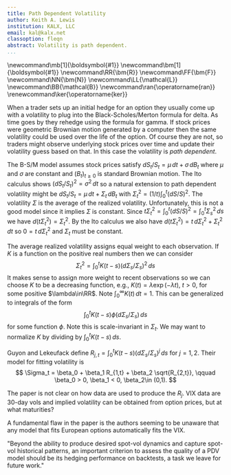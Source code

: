 ```yaml
---
title: Path Dependent Volatility
author: Keith A. Lewis
institution: KALX, LLC
email: kal@kalx.net
classoption: fleqn
abstract: Volatility is path dependent.
...
```


\newcommand\mb[1]{\boldsymbol{#1}}
\newcommand\bm[1]{\boldsymbol{#1}}
\newcommand\RR{\bm{R}}
\newcommand\FF{\bm{F}}
\newcommand\NN{\bm{N}}
\newcommand\LL{\mathcal{L}}
\newcommand\BB{\mathcal{B}}
\newcommand\ran{\operatorname{ran}}
\renewcommand\ker{\operatorname{ker}}

When a trader sets up an initial hedge for an option they usually come
up with a volatility to plug into the Black-Scholes/Merton formula for
delta.  As time goes by they rehedge using the formula for gamma. If
stock prices were geometric Brownian motion generated by a computer then
the same volatility could be used over the life of the option.
Of course they are not, so traders might observe underlying stock prices
over time and update their volatility guess based on that.
In this case the volatility is _path dependent_.

The B-S/M model assumes stock prices satisfy $dS_t/S_t = \mu\,dt + \sigma\,dB_t$
where $\mu$ and $\sigma$ are constant and $(B_t)_{t\ge0}$ is standard Brownian motion.
The Ito calculus shows $(dS_t/S_t)^2 = \sigma^2\,dt$ so a natural extension
to path dependent volatility might be $dS_t/S_t = \mu\,dt + \Sigma_t\,dB_t$ with
${\Sigma_t^2 = (1/t)\int_0^t (dS/S)^2}$. The volatility $\Sigma$ is the average
of the realized volatility. Unfortunately, this is not a good model since
it implies $\Sigma$ is constant.
Since $t\Sigma_t^2 = \int_0^t (dS/S)^2 = \int_0^t \Sigma_s^2\,ds$
we have $d(t\Sigma_t^2) = \Sigma_t^2$. By the Ito calculus we
also have $d(t\Sigma_t^2) = t\,d\Sigma^2_t + \Sigma_t^2\,dt$ so
$0 = t\,d\Sigma_t^2$ and $\Sigma_t$ must be constant.

The average realized volatility assigns equal weight to each observation.
If $K$ is a function on the positive real numbers then we can consider
$$
	\Sigma^2_t = \int_0^t K(t - s)(d\Sigma_s/\Sigma_s)^2\,ds
$$
It makes sense to assign more weight to recent observations
so we can choose $K$ to be a decreasing function, e.g.,
$K(t) = \lambda\exp(-\lambda t)$, $t > 0$, for some positive $\lambda\in\RR$.
Note $\int_0^\infty K(t)\,dt = 1$.
This can be generalized to integrals of the form
$$
	\int_0^t K(t - s)\phi(d\Sigma_s/\Sigma_s)\,ds
$$
for some function $\phi$. Note this is scale-invariant in $\Sigma_t$.
We may want to normalize $K$ by dividing by $\int_0^t K(t - s)\,ds$.

Guyon and Lekeufack define ${R_{j,t} = \int_0^t K(t - s)(d\Sigma_s/\Sigma_s)^j\,ds}$ for $j = 1, 2$.
Their model for fitting volatility is
$$
	\Sigma_t = \beta_0 + \beta_1 R_{1,t} + \beta_2 \sqrt{R_{2,t}}, \qquad \beta_0 > 0, \beta_1 < 0, \beta_2\in (0,1).
$$

The paper is not clear on how data are used to produce the $R_j$. VIX data are 30-day vols
and implied volatility can be obtained from option prices, but at what maturities?

A fundamental flaw in the paper is the authors seeming to be unaware that any model that
fits European options automatically fits the VIX.

"Beyond the ability to produce desired spot-vol dynamics and capture
spot-vol historical patterns, an important criterion to assess the
quality of a PDV model should be its hedging performance on backtests,
a task we leave for future work."

